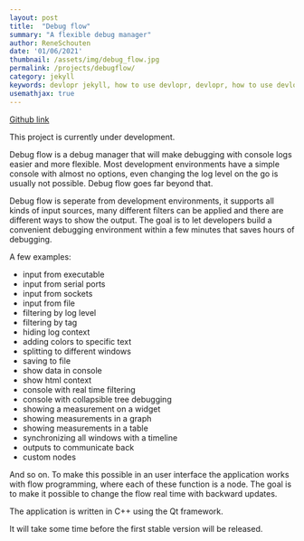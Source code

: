 ```yaml
---
layout: post
title:  "Debug flow"
summary: "A flexible debug manager"
author: ReneSchouten
date: '01/06/2021'
thumbnail: /assets/img/debug_flow.jpg
permalink: /projects/debugflow/
category: jekyll
keywords: devlopr jekyll, how to use devlopr, devlopr, how to use devlopr-jekyll, devlopr-jekyll tutorial,best jekyll themes
usemathjax: true
---
```

[Github link](https://github.com/r-schouten/debug-flow)

This project is currently under development.

Debug flow is a debug manager that will make debugging with console logs easier and more flexible. Most development environments have a simple console with almost no options, even changing the log level on the go is usually not possible. Debug flow goes far beyond that.

Debug flow is seperate from development environments, it supports all kinds of input sources, many different filters can be applied and there are different ways to show the output. The goal is to let developers build a convenient debugging environment within a few minutes that saves hours of debugging.

A few examples:

-    input from executable
-    input from serial ports
-    input from sockets
-    input from file
-    filtering by log level
-    filtering by tag
-    hiding log context
-    adding colors to specific text
-    splitting to different windows
-    saving to file
-    show data in console
-    show html context
-    console with real time filtering
-    console with collapsible tree debugging
-    showing a measurement on a widget
-    showing measurements in a graph
-    showing measurements in a table
-    synchronizing all windows with a timeline
-    outputs to communicate back
-    custom nodes

And so on. To make this possible in an user interface the application works with flow programming, where each of these function is a node. The goal is to make it possible to change the flow real time with backward updates.

The application is written in C++ using the Qt framework.

It will take some time before the first stable version will be released.